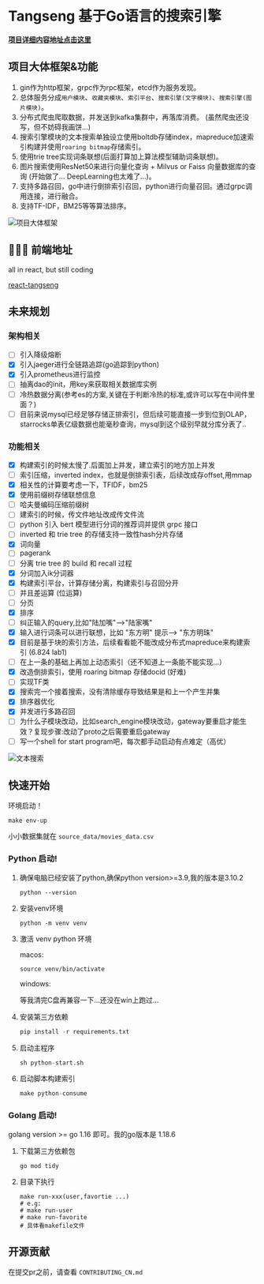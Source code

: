 # Tangseng 基于Go语言的搜索引擎

**[项目详细内容地址点击这里](https://cocainecong.github.io/tangseng/#/)**

## 项目大体框架&功能

1. gin作为http框架，grpc作为rpc框架，etcd作为服务发现。
2. 总体服务分成`用户模块`、`收藏夹模块`、`索引平台`、`搜索引擎(文字模块)`、`搜索引擎(图片模块)`。
3. 分布式爬虫爬取数据，并发送到kafka集群中，再落库消费。 (虽然爬虫还没写，但不妨碍我画饼...)
4. 搜索引擎模块的文本搜索单独设立使用boltdb存储index，mapreduce加速索引构建并使用`roaring bitmap`存储索引。
5. 使用trie tree实现词条联想(后面打算加上算法模型辅助词条联想)。
6. 图片搜索使用ResNet50来进行向量化查询 + Milvus or Faiss 向量数据库的查询 (开始做了... DeepLearning也太难了...)。
7. 支持多路召回，go中进行倒排索引召回，python进行向量召回。通过grpc调用连接，进行融合。
8. 支持TF-IDF，BM25等等算法排序。

![项目大体框架](docs/images/tangseng.png)

## 🧑🏻‍💻 前端地址

all in react, but still coding

[react-tangseng](https://github.com/CocaineCong/react-tangseng)

## 未来规划

### 架构相关

- [ ] 引入降级熔断
- [x] 引入jaeger进行全链路追踪(go追踪到python)
- [x] 引入prometheus进行监控
- [ ] 抽离dao的init，用key来获取相关数据库实例
- [ ] 冷热数据分离(参考es的方案,关键在于判断冷热的标准,或许可以写在中间件里面？)
- [ ] 目前来说mysql已经足够存储正排索引，但后续可能直接一步到位到OLAP，starrocks单表亿级数据也能毫秒查询，mysql到这个级别早就分库分表了..

### 功能相关

- [x] 构建索引的时候太慢了.后面加上并发，建立索引的地方加上并发
- [ ] 索引压缩，inverted index，也就是倒排索引表，后续改成存offset,用mmap
- [x] 相关性的计算要考虑一下，TFIDF，bm25
- [x] 使用前缀树存储联想信息
- [ ] 哈夫曼编码压缩前缀树
- [ ] 建索引的时候，传文件地址改成传文件流
- [ ] python 引入 bert 模型进行分词的推荐词并提供 grpc 接口
- [ ] inverted 和 trie tree 的存储支持一致性hash分片存储
- [x] 词向量
- [ ] pagerank
- [ ] 分离 trie tree 的 build 和 recall 过程
- [x] 分词加入ik分词器
- [x] 构建索引平台，计算存储分离，构建索引与召回分开
- [ ] 并且差运算 (位运算)
- [ ] 分页
- [x] 排序
- [ ] 纠正输入的query,比如"陆加嘴"-->"陆家嘴"
- [x] 输入进行词条可以进行联想，比如 "东方明" 提示--> "东方明珠"
- [x] 目前是基于块的索引方法，后续看看能不能改成分布式mapreduce来构建索引 (6.824 lab1)
- [ ] 在上一条的基础上再加上动态索引（还不知道上一条能不能实现...）
- [x] 改造倒排索引，使用 roaring bitmap 存储docid (好难)
- [ ] 实现TF类
- [x] 搜索完一个接着搜索，没有清除缓存导致结果是和上一个产生并集
- [x] 排序器优化
- [x] 并发进行多路召回
- [ ] 为什么子模块改动，比如search_engine模块改动，gateway要重启才能生效？复现步骤:改动了proto之后需要重启gateway
- [ ] 写一个shell for start program吧，每次都手动启动有点难定（高优）

![文本搜索](docs/images/text2text.jpg)

## 快速开始
   环境启动！

   ```shell
   make env-up
   ```

小小数据集就在 `source_data/movies_data.csv` 

### Python 启动!

1. 确保电脑已经安装了python,确保python version>=3.9,我的版本是3.10.2

    ```shell
    python --version
    ```

2. 安装venv环境

    ```shell
    python -m venv venv
    ```

3. 激活 venv python 环境
    
   macos:

    ```shell
    source venv/bin/activate
    ```

    windows:

    等我清完C盘再兼容一下...还没在win上跑过...

4. 安装第三方依赖

   ```python
   pip install -r requirements.txt
   ```
5. 启动主程序
   ```python
   sh python-start.sh
   ```
6. 启动脚本构建索引
    ```python
    make python-consume
    ```

### Golang 启动! 

golang version >= go 1.16 即可。我的go版本是 1.18.6

1. 下载第三方依赖包

    ```shell
    go mod tidy
    ```

2. 目录下执行

    ```shell
    make run-xxx(user,favortie ...)
    # e.g:
    # make run-user
    # make run-favorite
    # 具体看makefile文件
    ```

## 开源贡献

在提交pr之前，请查看 `CONTRIBUTING_CN.md`